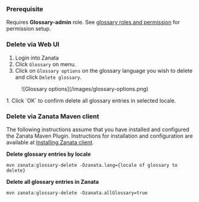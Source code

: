 ### Prerequisite
Requires **Glossary-admin** role. See [glossary roles and permission](/user-guide/glossary/glossary-roles-permissions) for permission setup.

### Delete via Web UI
1. Login into Zanata
1. Click `Glossary` on menu.
1. Click on `Glossary options` on the glossary language you wish to delete and click `Delete glossary`.
<figure>
![Glossary options](/images/glossary-options.png)
</figure>
1. Click `OK` to confirm delete all glossary entries in selected locale.


### Delete via Zanata Maven client
The following instructions assume that you have installed and configured the Zanata Maven Plugin.
Instructions for installation and configuration are available at [Installing Zanata client](http://docs.zanata.org/projects/zanata-client/en/latest/#installation).

**Delete glossary entries by locale**

```
mvn zanata:glossary-delete -Dzanata.lang={locale of glossary to delete}
```

**Delete all glossary entries in Zanata**

```
mvn zanata:glossary-delete -Dzanata.allGlossary=true
```
